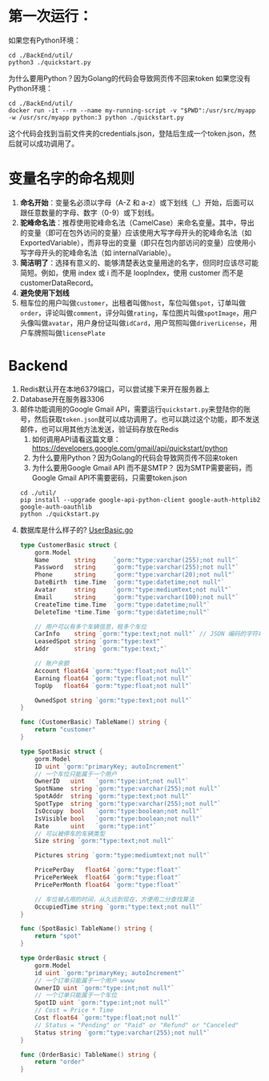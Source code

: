 # 第一次运行：
如果您有Python环境：
```shell
cd ./BackEnd/util/
python3 ./quickstart.py
```
为什么要用Python？因为Golang的代码会导致网页传不回来token
如果您没有Python环境：
```shell
cd ./BackEnd/util/
docker run -it --rm --name my-running-script -v "$PWD":/usr/src/myapp -w /usr/src/myapp python:3 python ./quickstart.py
```
这个代码会找到当前文件夹的credentials.json，登陆后生成一个token.json，然后就可以成功调用了。

# 变量名字的命名规则
1. **命名开始**：变量名必须以字母（A-Z 和 a-z）或下划线（_）开始，后面可以跟任意数量的字母、数字（0-9）或下划线。
2. **驼峰命名法**：推荐使用驼峰命名法（CamelCase）来命名变量。其中，导出的变量（即可在包外访问的变量）应该使用大写字母开头的驼峰命名法（如 ExportedVariable），而非导出的变量（即只在包内部访问的变量）应使用小写字母开头的驼峰命名法（如 internalVariable）。
3. **简洁明了**：选择有意义的、能够清楚表达变量用途的名字，但同时应该尽可能简短。例如，使用 index 或 i 而不是 loopIndex，使用 customer 而不是 customerDataRecord。
4. **避免使用下划线**
5. 租车位的用户叫做`customer`，出租者叫做`host`，车位叫做`spot`，订单叫做`order`，评论叫做`comment`，评分叫做`rating`，车位图片叫做`spotImage`，用户头像叫做`avatar`，用户身份证叫做`idCard`，用户驾照叫做`driverLicense`，用户车牌照叫做`licensePlate`

# Backend
1. Redis默认开在本地6379端口，可以尝试接下来开在服务器上
2. Database开在服务器3306
3. 邮件功能调用的Google Gmail API，需要运行`quickstart.py`来登陆你的账号，然后获取`token.json`就可以成功调用了。也可以跳过这个功能，即不发送邮件，也可以用其他方法发送，验证码存放在Redis
    1. 如何调用API请看这篇文章：https://developers.google.com/gmail/api/quickstart/python
    2. 为什么要用Python？因为Golang的代码会导致网页传不回来token
    3. 为什么要用Google Gmail API 而不是SMTP？ 因为SMTP需要密码，而Google Gmail API不需要密码，只需要token.json
    ```shell
    cd ./util/
    pip install --upgrade google-api-python-client google-auth-httplib2 google-auth-oauthlib
    python ./quickstart.py
    ```
4. 数据库是什么样子的? [UserBasic.go](BackEnd%2FModels%2FUserBasic.go)
   ```go
   type CustomerBasic struct {
       gorm.Model
       Name       string     `gorm:"type:varchar(255);not null"`
       Password   string     `gorm:"type:varchar(255);not null"`
       Phone      string     `gorm:"type:varchar(20);not null"`
       DateBirth  time.Time  `gorm:"type:datetime;not null"`
       Avatar     string     `gorm:"type:mediumtext;not null"`
       Email      string     `gorm:"type:varchar(100);not null"`
       CreateTime time.Time  `gorm:"type:datetime;null"`
       DeleteTime *time.Time `gorm:"type:datetime;null"`
   
       // 用户可以有多个车辆信息，租多个车位
       CarInfo    string `gorm:"type:text;not null"` // JSON 编码的字符串
       LeasedSpot string `gorm:"type:text"`
       Addr       string `gorm:"type:text;"`
   
       // 账户余额
       Account float64 `gorm:"type:float;not null"`
       Earning float64 `gorm:"type:float;not null"`
       TopUp   float64 `gorm:"type:float;not null"`
   
       OwnedSpot string `gorm:"type:text;not null"`
   }
   
   func (CustomerBasic) TableName() string {
       return "customer"
   }
   
   type SpotBasic struct {
       gorm.Model
       ID uint `gorm:"primaryKey; autoIncrement"`
       // 一个车位只能属于一个用户
       OwnerID   uint   `gorm:"type:int;not null"`
       SpotName  string `gorm:"type:varchar(255);not null"`
       SpotAddr  string `gorm:"type:text;not null"`
       SpotType  string `gorm:"type:varchar(255);not null"`
       IsOccupy  bool   `gorm:"type:boolean;not null"`
       IsVisible bool   `gorm:"type:boolean;not null"`
       Rate      uint   `gorm:"type:int"`
       // 可以被停车的车辆类型
       Size string `gorm:"type:text;not null"`
   
       Pictures string `gorm:"type:mediumtext;not null"`
   
       PricePerDay   float64 `gorm:"type:float"`
       PricePerWeek  float64 `gorm:"type:float"`
       PricePerMonth float64 `gorm:"type:float"`
   
       // 车位被占用的时间，从久远到现在，方便用二分查找算法
       OccupiedTime string `gorm:"type:text;not null"`
   }
   
   func (SpotBasic) TableName() string {
       return "spot"
   }
   
   type OrderBasic struct {
       gorm.Model
       id uint `gorm:"primaryKey; autoIncrement"`
       // 一个订单只能属于一个用户 wwww
       OwnerID uint `gorm:"type:int;not null"`
       // 一个订单只能属于一个车位
       SpotID uint `gorm:"type:int;not null"`
       // Cost = Price * Time
       Cost float64 `gorm:"type:float;not null"`
       // Status = "Pending" or "Paid" or "Refund" or "Canceled"
       Status string `gorm:"type:varchar(255);not null"`
   }
   
   func (OrderBasic) TableName() string {
       return "order"
   }
   ```
